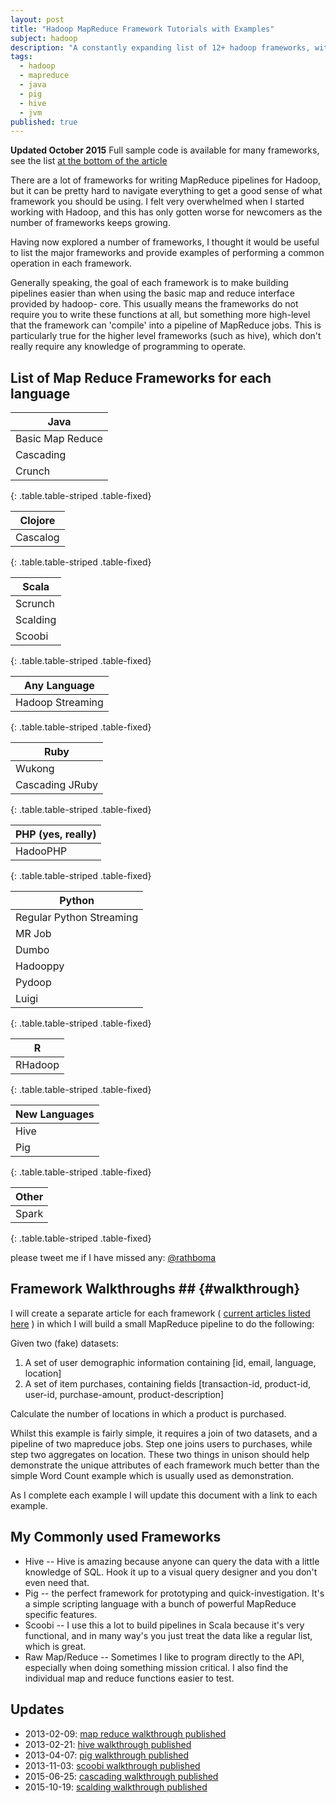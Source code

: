 ```yaml
---
layout: post
title: "Hadoop MapReduce Framework Tutorials with Examples"
subject: hadoop
description: "A constantly expanding list of 12+ hadoop frameworks, with code examples and documentation links"
tags: 
  - hadoop
  - mapreduce
  - java
  - pig
  - hive
  - jvm
published: true
---
```


 

**Updated October 2015** Full sample code is available for many frameworks, see the list [at the bottom of the article](#updates)

There are a lot of frameworks for writing MapReduce pipelines for Hadoop, but
it can be pretty hard to navigate everything to get a good sense of what
framework you should be using. I felt very overwhelmed when I started working
with Hadoop, and this has only gotten worse for newcomers as the number of
frameworks keeps growing.

Having now explored a number of frameworks, I thought it would be useful to
list the major frameworks and provide examples of performing a common
operation in each framework.

Generally speaking, the goal of each framework is to make building pipelines
easier than when using the basic map and reduce interface provided by hadoop-
core. This usually means the frameworks do not require you to write these
functions at all, but something more high-level that the framework can
'compile' into a pipeline of MapReduce jobs. This is particularly true for
the higher level frameworks (such as hive), which don't really require any
knowledge of programming to operate.

## List of Map Reduce Frameworks for each language

| Java |
| ---------------- |
| Basic Map Reduce | [walkthrough][1] | [docs](http://hadoop.apache.org/docs/r0.20.2/mapred_tutorial.html) |
| Cascading | [walkthrough][cascading-walkthrough]| [docs](http://cascading.org) |
| Crunch | *coming soon* | [docs](https://github.com/cloudera/crunch) |
{: .table.table-striped .table-fixed}

| Clojore |
|---|
| Cascalog | *coming soon* |[docs](https://github.com/cloudera/crunch) |
{: .table.table-striped .table-fixed}

| Scala|
|---|
| Scrunch | *coming soon* |[docs](https://github.com/cloudera/crunch/tree/master/scrunch) |
| Scalding | [walkthrough][scalding-walkthrough] | [docs](https://github.com/twitter/scalding) |
| Scoobi | [walkthrough][scoobi-walkthrough] | [docs](https://github.com/NICTA/scoobi) |
{: .table.table-striped .table-fixed}

| Any Language |
|--|
| Hadoop Streaming | *coming soon* | [docs](http://hadoop.apache.org/docs/r0.15.2/streaming.html) |
{: .table.table-striped .table-fixed}

| Ruby |
| -- |
| Wukong | *coming soon* | [docs](https://github.com/infochimps-labs/wukong) |
| Cascading JRuby | *coming soon* | [docs](https://github.com/etsy/cascading.jruby) |
{: .table.table-striped .table-fixed}


| PHP (yes, really) |
| --- |
| HadooPHP | *coming soon* | [docs](https://github.com/dzuelke/HadooPHP) |
{: .table.table-striped .table-fixed}

| Python |
| --- |
| Regular Python Streaming | [walkthrough](/hadoop/2016/02/09/python-tutorial.html) | [docs](http://hadoop.apache.org/docs/r0.15.2/streaming.html) |
| MR Job | *coming soon* |[docs](https://github.com/Yelp/mrjob) |
| Dumbo | *coming soon* | [docs](https://github.com/klbostee/dumbo) |
| Hadooppy | *coming soon* | [docs](https://github.com/bwhite/hadoopy) |
| Pydoop | *coming soon* | [docs](http://pydoop.sourceforge.net/docs/) |
| Luigi | *coming soon* | [docs](https://github.com/spotify/luigi) |
{: .table.table-striped .table-fixed}

| R |
| --- |
| RHadoop | *coming soon* | [docs](https://github.com/RevolutionAnalytics/RHadoop) |
{: .table.table-striped .table-fixed}

| New Languages |
| --- |
| Hive | [walkthrough][2] | [docs](http://hive.apache.org/) |
| Pig | [walkthrough][3] | [docs](http://pig.apache.org/) |
{: .table.table-striped .table-fixed}


| Other |
|---|
| Spark | [walkthrough](http://beekeeperdata.com/posts/hadoop/2015/12/14/spark-scala-tutorial.html) | [docs](http://spark.apache.org/) |
{: .table.table-striped .table-fixed}


please tweet me if I have missed any: [@rathboma](http://twitter.com/rathboma)

## Framework Walkthroughs ## {#walkthrough}

I will create a separate article for each framework ( [current articles listed here](#updates) ) in which I will build a
small MapReduce pipeline to do the following:

Given two (fake) datasets:

1. A set of user demographic information containing \[id, email, language, location\]
2. A set of item purchases, containing fields \[transaction-id, product-id, user-id, purchase-amount, product-description\]

Calculate the number of locations in which a product is purchased.

Whilst this example is fairly simple, it requires a join of two datasets, and
a pipeline of two mapreduce jobs. Step one joins users to purchases, while
step two aggregates on location. These two things in unison should help
demonstrate the unique attributes of each framework much better than the
simple Word Count example which is usually used as demonstration.

As I complete each example I will update this document with a link to each
example.

## My Commonly used Frameworks

* Hive -- Hive is amazing because anyone can query the data with a little knowledge of SQL. Hook it up to a visual query designer and you don't even need that.
* Pig -- the perfect framework for prototyping and quick-investigation. It's a simple scripting language with a bunch of powerful MapReduce specific features.
* Scoobi -- I use this a lot to build pipelines in Scala because it's very functional, and in many way's you just treat the data like a regular list, which is great.
* Raw Map/Reduce -- Sometimes I like to program directly to the API, especially when doing something mission critical. I also find the individual map and reduce functions easier to test.


## Updates

* 2013-02-09: [map reduce walkthrough published][1]
* 2013-02-21: [hive walkthrough published][2]
* 2013-04-07: [pig walkthrough published][3]
* 2013-11-03: [scoobi walkthrough published][scoobi-walkthrough]
* 2015-06-25: [cascading walkthrough published][cascading-walkthrough]
* 2015-10-19: [scalding walkthrough published][scalding-walkthrough]

[1]: /2013/02/09/real-world-hadoop-implementing-a-left-outer-join-in-hadoop-map-reduce.html
[2]: /2013/02/20/real-world-hadoop---implementing-a-left-outer-join-in-hive.html
[3]: /2013/04/07/real-world-hadoop---implementing-a-left-outer-join-in-pig.html
[hadoop-book]:http://www.amazon.com/gp/product/1449311520/ref=as_li_qf_sp_asin_tl?ie=UTF8&camp=1789&creative=9325&creativeASIN=1449311520&linkCode=as2&tag=matratsblo-20
[hive-book]: http://www.amazon.com/gp/product/1449319335/ref=as_li_ss_tl?ie=UTF8&camp=1789&creative=390957&creativeASIN=1449319335&linkCode=as2&tag=matratsblo-20
[pig-book]: http://www.amazon.com/gp/product/1449302645/ref=as_li_ss_tl?ie=UTF8&camp=1789&creative=390957&creativeASIN=1449302645&linkCode=as2&tag=matratsblo-20
[scoobi-walkthrough]:/2013/11/03/real-world-hadoop---implementing-a-left-outer-join-with-scoobi.html
[cascading-walkthrough]:/2015/06/25/real-world-hadoop---implementing-a-left-outer-join-in-java-with-cascading.html
[scalding-walkthrough]:http://blog.matthewrathbone.com/2015/10/20/scalding-tutorial.html
